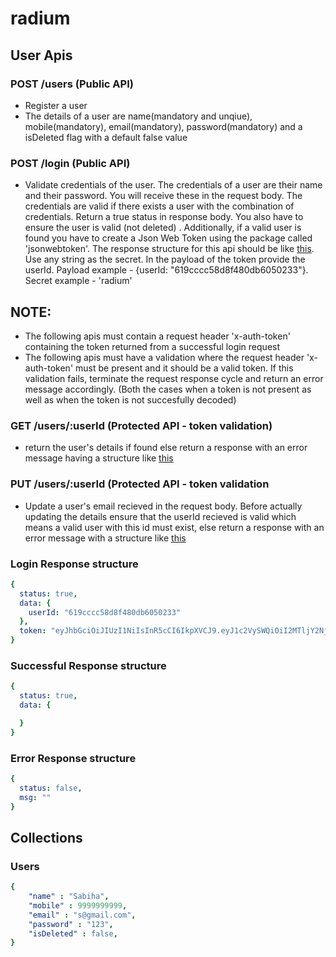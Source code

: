 # radium

## User Apis

### POST /users (Public API)

- Register a user 
- The details of a user are name(mandatory and unqiue), mobile(mandatory), email(mandatory), password(mandatory) and a isDeleted flag with a default false value


### POST /login (Public API)

- Validate credentials of the user. The credentials of a user are their name and their password. You will receive these in the request body. The credentials are valid if there exists a user with the combination of credentials. Return a true status in response body. You also have to ensure the user is valid (not deleted) . Additionally, if a valid user is found you have to create a Json Web Token using the package called 'jsonwebtoken'. The response structure for this api should be like [this](#login-response-structure). Use any string as the secret. In the payload of the token provide the userId. Payload example - {userId: "619cccc58d8f480db6050233"}. Secret example - 'radium'

## NOTE:
- The following apis must contain a request header 'x-auth-token' containing the token returned from a successful login request
- The following apis must have a validation where the request header 'x-auth-token' must be present and it should be a valid token. If this validation fails, terminate the request response cycle and return an error message accordingly. (Both the cases when a token is not present as well as when the token is not succesfully decoded)

### GET /users/:userId (Protected API - token validation)
- return the user's details if found else return a response with an error message having a structure like [this](#error-response-structure) 

### PUT /users/:userId (Protected API - token validation

- Update a user's email recieved in the request body. Before actually updating the details ensure that the userId recieved is valid which means a valid user with this id must exist, else return a response with an error message with a structure like [this](#error-response-structure) 

### Login Response structure
```yaml
{
  status: true,
  data: {
    userId: "619cccc58d8f480db6050233"
  },
  token: "eyJhbGciOiJIUzI1NiIsInR5cCI6IkpXVCJ9.eyJ1c2VySWQiOiI2MTljY2NjNThkOGY0ODBkYjYwNTAyMzMiLCJpYXQiOjE2Mzc2NjY3NTl9.MgI-kKr8CXepycqeYF8twlSrVJ-63C76q1kHSGd_iew"
}
```

### Successful Response structure
```yaml
{
  status: true,
  data: {

  }
}
```
### Error Response structure
```yaml
{
  status: false,
  msg: ""
}
```

## Collections
### Users
```yaml
{
    "name" : "Sabiha",
    "mobile" : 9999999999,
    "email" : "s@gmail.com",
    "password" : "123",
    "isDeleted" : false,
}
```


